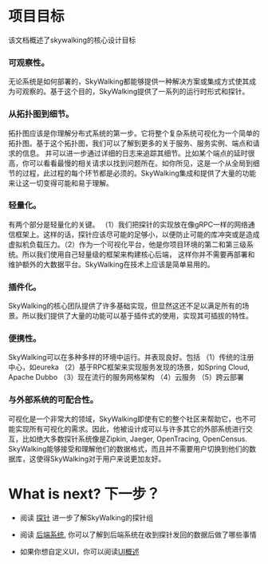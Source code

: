 # 项目目标

该文档概述了skywalking的核心设计目标

### 可观察性。
无论系统是如何部署的，SkyWalking都能够提供一种解决方案或集成方式使其成为可观察的。基于这个目的，SkyWalking提供了一系列的运行时形式和探针。

### 从拓扑图到细节。
拓扑图应该是你理解分布式系统的第一步。它将整个复杂系统可视化为一个简单的拓扑图。基于这个拓扑图，我们可以了解到更多的关于服务、服务实例、端点和请求的信息。 并可以进一步通过详细的日志来追踪其细节。比如某个端点的延时很高，你可以看看最慢的相关请求以找到问题所在。如你所见，这是一个从全局到细节的过程，此过程的每个环节都是必须的。SkyWalking集成和提供了大量的功能来让这一切变得可能和易于理解。

### 轻量化。
有两个部分是轻量化的关键。 （1）我们把探针的实现放在像gRPC一样的网络通信框架上。这样的话，探针应该尽可能的足够小，以便防止可能的库冲突或是造成虚拟机负载压力。（2）作为一个可视化平台，他是你项目环境的第二和第三级系统。所以我们使用自己轻量级的框架来构建核心后端， 这样你并不需要再部署和维护额外的大数据平台。SkyWalking在技术上应该是简单易用的。

### 插件化。
SkyWalking的核心团队提供了许多基础实现，但显然这还不足以满足所有的场景。所以我们提供了大量的功能可以基于插件式的使用，实现其可插拔的特性。

### 便携性。
SkyWalking可以在多种多样的环境中运行。并表现良好。包括 （1）传统的注册中心，如eureka （2）基于RPC框架来实现服务发现的场景，如Spring Cloud, Apache Dubbo （3）现在流行的服务网格架构 （4）云服务 （5）跨云部署

### 与外部系统的可配合性。
可视化是一个非常大的领域，SkyWalking即使有它的整个社区来帮助它，也不可能实现所有可视化的需求。因此，他被设计成可以与许多其它的外部系统进行交互，比如绝大多数探针系统像是Zipkin, Jaeger, OpenTracing, OpenCensus. SkyWalking能够接受和理解他们的数据格式，而且并不需要用户切换到他们的数据库，这使得SkyWalking对于用户来说更加友好。

# What is next? 下一步？

- 阅读 [探针](probe-introduction-cn.md) 进一步了解SkyWalking的探针组

- 阅读 [后端系统](backend-overview-cn.md), 你可以了解到后端系统在收到探针发回的数据后做了哪些事情

- 如果你想自定义UI，你可以阅读[UI概述](ui-overview-cn.md)
